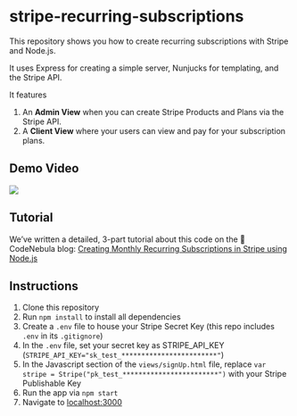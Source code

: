 # stripe-recurring-subscriptions

This repository shows you how to create recurring subscriptions with Stripe and Node.js.

It uses Express for creating a simple server, Nunjucks for templating, and the Stripe API.

It features 

1. An **Admin View** when you can create Stripe Products and Plans via the Stripe API.
2. A **Client View** where your users can view and pay for your subscription plans.


## Demo Video

![](https://s3.amazonaws.com/stripemadeeasy/recurring-subscriptions-long-small.gif)


## Tutorial

We’ve written a detailed, 3-part tutorial about this code on the :star2: CodeNebula blog: 
[Creating Monthly Recurring Subscriptions in Stripe using Node.js](https://codenebula.io/stripe/node.js/2019/04/11/creating-monthly-recurring-subscriptions-in-stripe-using-node-js-part-1/)


## Instructions

1. Clone this repository
2. Run `npm install` to install all dependencies
3. Create a `.env` file to house your Stripe Secret Key (this repo includes `.env` in its `.gitignore`)
4. In the `.env` file, set your secret key as STRIPE_API_KEY (`STRIPE_API_KEY="sk_test_************************"`)
5. In the Javascript section of the `views/signUp.html` file, replace `var stripe = Stripe("pk_test_************************")` with your Stripe Publishable Key
6. Run the app via `npm start`
7. Navigate to [localhost:3000](localhost:3000)
